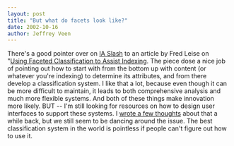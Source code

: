 ```yaml
--- 
layout: post
title: "But what do facets look like?"
date: 2002-10-16
author: Jeffrey Veen
---
```

There's a good pointer over on <a href="http://www.iaslash.org">IA Slash</a> to an article by Fred Leise on "<a href="http://www.contextualanalysis.com/publications-usingfacets.htm">Using Faceted Classification to Assist Indexing</a>. The piece dose a nice job of pointing out how to start with from the bottom up with content (or whatever you're indexing) to determine its attributes, and from there develop a classification system. I like that a lot, because even though it can be more difficult to maintain, it leads to both comprehensive analysis and much more flexible systems. And both of these things make innovation more likely. BUT -- I'm still looking for resources on how to design user interfaces to support these systems. I <a href="http://www.adaptivepath.com/publications/essays/archives/000034.php">wrote a few thoughts</a> about that a while back, but we still seem to be dancing around the issue. The best classification system in the world is pointless if people can't figure out how to use it.
&#8203;